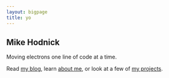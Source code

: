 ```yaml
---
layout: bigpage
title: yo
---
```


<section class="jumbotron">
	<h1>Mike Hodnick</h1>
	<p class="lead">Moving electrons one line of code at a time.</p>
	<p class="muted small-jumbo">Read <a href="/blog">my blog</a>, learn <a href="/about.html">about me</a>,
		or look at a few of <a href="/projects.html">my projects</a>.</p>
</section>
